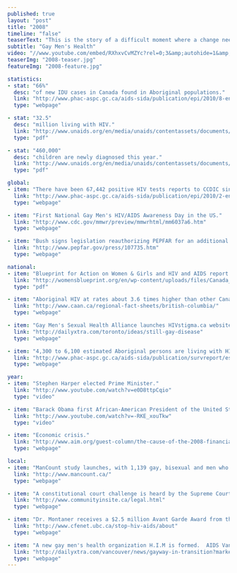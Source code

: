 ```yaml
---
published: true
layout: "post"
title: "2008"
timeline: "false"
teaserText: "This is the story of a difficult moment where a change needed to be made—gay men's health needed to be addressed in a more holistic way involving new leadership. The Health Initiative for Men was formed."
subtitle: "Gay Men's Health"
video: "//www.youtube.com/embed/RXhxvCvMZYc?rel=0;3&amp;autohide=1&amp;showinfo=0"
teaserImg: "2008-teaser.jpg"
featureImg: "2008-feature.jpg"

statistics:
- stat: "66%"
  desc: "of new IDU cases in Canada found in Aboriginal populations."
  link: "http://www.phac-aspc.gc.ca/aids-sida/publication/epi/2010/8-eng.php"
  type: "webpage"

- stat: "32.5"
  desc: "million living with HIV."
  link: "http://www.unaids.org/en/media/unaids/contentassets/documents/epidemiology/2012/gr2012/20121120_FactSheet_Global_en.pdf"
  type: "pdf"

- stat: "460,000"
  desc: "children are newly diagnosed this year."
  link: "http://www.unaids.org/en/media/unaids/contentassets/documents/epidemiology/2012/gr2012/20121120_FactSheet_Global_en.pdf"
  type: "pdf"

global:
- item: "There have been 67,442 positive HIV tests reports to CCDIC since testing began in November 1985 to December 31, 2008."
  link: "http://www.phac-aspc.gc.ca/aids-sida/publication/epi/2010/2-eng.php"
  type: "webpage"

- item: "First National Gay Men's HIV/AIDS Awareness Day in the US."
  link: "http://www.cdc.gov/mmwr/preview/mmwrhtml/mm6037a6.htm"
  type: "webpage"

- item: "Bush signs legislation reauthorizing PEPFAR for an additional five years for up to $48 billion. The bill contains a rider that lifts the blanket ban on HIV-positive travelers to the U.S."
  link: "http://www.pepfar.gov/press/107735.htm"
  type: "webpage"

national:
- item: "Blueprint for Action on Women & Girls and HIV and AIDS report card."
  link: "http://womensblueprint.org/en/wp-content/uploads/files/Canada_Report_Card_ENG.pdf"
  type: "pdf"

- item: "Aboriginal HIV at rates about 3.6 times higher than other Canadians."
  link: "http://www.caan.ca/regional-fact-sheets/british-columbia/"
  type: "webpage"

- item: "Gay Men's Sexual Health Alliance launches HIVstigma.ca website."
  link: "http://dailyxtra.com/toronto/ideas/still-gay-disease"
  type: "webpage"

- item: "4,300 to 6,100 estimated Aboriginal persons are living with HIV in Canada."
  link: "http://www.phac-aspc.gc.ca/aids-sida/publication/survreport/estimat08-eng.php"
  type: "webpage"

year:
- item: "Stephen Harper elected Prime Minister."
  link: "http://www.youtube.com/watch?v=e0D8ttpCqio"
  type: "video"

- item: "Barack Obama first African-American President of the United States."
  link: "http://www.youtube.com/watch?v=-RKE_xouTkw"
  type: "video"

- item: "Economic crisis."
  link: "http://www.aim.org/guest-column/the-cause-of-the-2008-financial-crisis/"
  type: "webpage"

local:
- item: "ManCount study launches, with 1,139 gay, bisexual and men who have sex with men surveyed to measure HIV and STI rates."
  link: "http://www.mancount.ca/"
  type: "webpage"

- item: "A constitutional court challenge is heard by the Supreme Court of British Columbia to keep Insite open after Federal Health Minister Tony Clement refused to renew the exception of the Controlled Drugs and Substances Act (CDSA) beyond July 2008."
  link: "http://www.communityinsite.ca/legal.html"
  type: "webpage"

- item: "Dr. Montaner receives a $2.5 million Avant Garde Award from the US National Institute on Drug Abuse to further develop the proposed expansion of HAART, known as 'STOP HIV/AIDS.'"
  link: "http://www.cfenet.ubc.ca/stop-hiv-aids/about"
  type: "webpage"

- item: "A new gay men's health organization H.I.M is formed.  AIDS Vancouver’s Gayway program is dissolved and transitions to H.I.M."
  link: "http://dailyxtra.com/vancouver/news/gayway-in-transition?market=210"
  type: "webpage"  
---
```

